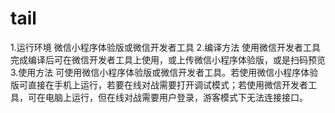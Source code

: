 # tail
1.运行环境
  微信小程序体验版或微信开发者工具
2.编译方法
使用微信开发者工具完成编译后可在微信开发者工具上使用，或上传微信小程序体验版，或是扫码预览
3.使用方法
可使用微信小程序体验版或微信开发者工具。若使用微信小程序体验版可直接在手机上运行，若要在线对战需要打开调试模式；若使用微信开发者工具，可在电脑上运行，但在线对战需要用户登录，游客模式下无法连接接口。
